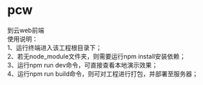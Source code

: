 # pcw  
到云web前端  
使用说明：  
    1、运行终端进入该工程根目录下；  
    2、若无node_module文件夹，则需要运行npm install安装依赖；  
    3、运行npm run dev命令，可直接查看本地演示效果；  
    4、运行npm run build命令，则可对工程进行打包，并部署至服务器； 
